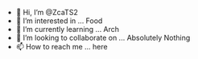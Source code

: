 - 👋 Hi, I’m @ZcaTS2
- 👀 I’m interested in ... Food
- 🌱 I’m currently learning ... Arch
- 💞️ I’m looking to collaborate on ... Absolutely Nothing
- 📫 How to reach me ... here

<!---
ZcaTS2/ZcaTS2 is a ✨ special ✨ repository because its `README.md` (this file) appears on your GitHub profile.
You can click the Preview link to take a look at your changes.
--->
